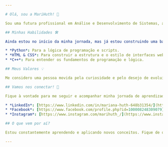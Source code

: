 ```yaml
---

# Olá, sou a MariHuth! 👋

Sou uma futura profissional em Análise e Desenvolvimento de Sistemas, apaixonada por tecnologia e sempre em busca de novos conhecimentos. Acredito que a competência e a dedicação são a base para qualquer jornada de sucesso.

## Minhas Habilidades 🛠️

Ainda estou no início da minha jornada, mas já estou construindo uma base sólida em:

* *Python*: Para a lógica de programação e scripts.
* *HTML & CSS*: Para construir a estrutura e o estilo de interfaces web.
* *C++*: Para entender os fundamentos de programação e lógica.

## Meus Valores 💡

Me considero uma pessoa movida pela curiosidade e pelo desejo de evoluir. Para mim, o aprendizado é uma jornada contínua, e o comprometimento é a força motriz que me impulsiona a superar desafios.

## Vamos nos conectar! 🤝

Fique à vontade para me seguir e acompanhar minha jornada de aprendizado.

* *LinkedIn*: [https://www.linkedin.com/in/mariana-huth-648b31354/](https://www.linkedin.com/in/mariana-huth-648b31354/)
* *Facebook*: [https://www.facebook.com/profile.php?id=100008248309079](https://www.facebook.com/profile.php?id=100008248309079)
* *Instagram*: [https://www.instagram.com/marihuth_/](https://www.instagram.com/marihuth_/)

## O que vem por aí?

Estou constantemente aprendendo e aplicando novos conceitos. Fique de olho neste perfil para ver meus futuros projetos e evoluções!

---
```

